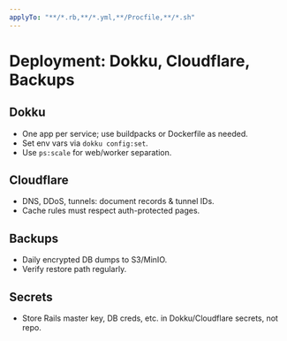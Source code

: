 ```yaml
---
applyTo: "**/*.rb,**/*.yml,**/Procfile,**/*.sh"
---
```

# Deployment: Dokku, Cloudflare, Backups

## Dokku
- One app per service; use buildpacks or Dockerfile as needed.
- Set env vars via `dokku config:set`.
- Use `ps:scale` for web/worker separation.

## Cloudflare
- DNS, DDoS, tunnels: document records & tunnel IDs.
- Cache rules must respect auth-protected pages.

## Backups
- Daily encrypted DB dumps to S3/MinIO.
- Verify restore path regularly.

## Secrets
- Store Rails master key, DB creds, etc. in Dokku/Cloudflare secrets, not repo.
